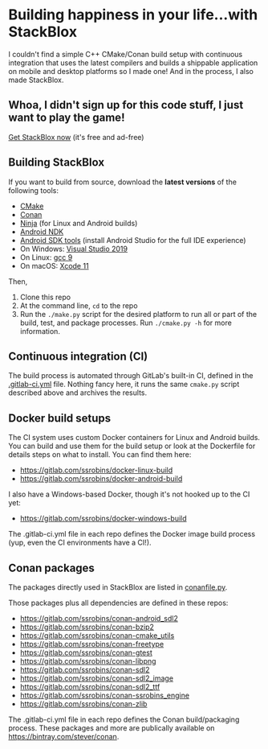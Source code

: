 # Building happiness in your life...with StackBlox
I couldn't find a simple C++ CMake/Conan build setup with continuous integration that uses the latest compilers and builds a shippable application on mobile and desktop platforms so I made one! And in the process, I also made StackBlox.

## Whoa, I didn't sign up for this code stuff, I just want to play the game!
[Get StackBlox now](http://dnqpy.com/stackblox/)
(it's free and ad-free)

## Building StackBlox
If you want to build from source, download the **latest versions** of the following tools:
*  [CMake](https://cmake.org/download/)
*  [Conan](https://conan.io/downloads.html)
*  [Ninja](https://github.com/ninja-build/ninja/releases) (for Linux and Android builds)
*  [Android NDK](https://developer.android.com/ndk/downloads)
*  [Android SDK tools](https://developer.android.com/studio) (install Android Studio for the full IDE experience)
*  On Windows: [Visual Studio 2019](https://visualstudio.microsoft.com/vs/)
*  On Linux: [gcc 9](https://hub.docker.com/_/gcc)
*  On macOS: [Xcode 11](https://apps.apple.com/us/app/xcode/id497799835?mt=12)

Then,
1. Clone this repo
1. At the command line, `cd` to the repo
1. Run the `./make.py` script for the desired platform to run all or part of the build, test, and package processes. Run `./cmake.py -h` for more information.

## Continuous integration (CI)
The build process is automated through GitLab's built-in CI, defined in the [.gitlab-ci.yml](https://gitlab.com/ssrobins/stackblox/blob/master/.gitlab-ci.yml) file. Nothing fancy here, it runs the same `cmake.py` script described above and archives the results.

## Docker build setups
The CI system uses custom Docker containers for Linux and Android builds. You can build and use them for the build setup or look at the Dockerfile for details steps on what to install. You can find them here:
* https://gitlab.com/ssrobins/docker-linux-build
* https://gitlab.com/ssrobins/docker-android-build

I also have a Windows-based Docker, though it's not hooked up to the CI yet:
* https://gitlab.com/ssrobins/docker-windows-build

The .gitlab-ci.yml file in each repo defines the Docker image build process (yup, even the CI environments have a CI!).

## Conan packages
The packages directly used in StackBlox are listed in [conanfile.py](https://gitlab.com/ssrobins/stackblox/blob/master/conanfile.py).

Those packages plus all dependencies are defined in these repos:
* https://gitlab.com/ssrobins/conan-android_sdl2
* https://gitlab.com/ssrobins/conan-bzip2
* https://gitlab.com/ssrobins/conan-cmake_utils
* https://gitlab.com/ssrobins/conan-freetype
* https://gitlab.com/ssrobins/conan-gtest
* https://gitlab.com/ssrobins/conan-libpng
* https://gitlab.com/ssrobins/conan-sdl2
* https://gitlab.com/ssrobins/conan-sdl2_image
* https://gitlab.com/ssrobins/conan-sdl2_ttf
* https://gitlab.com/ssrobins/conan-ssrobins_engine
* https://gitlab.com/ssrobins/conan-zlib

The .gitlab-ci.yml file in each repo defines the Conan build/packaging process. These packages and more are publically available on https://bintray.com/stever/conan.
